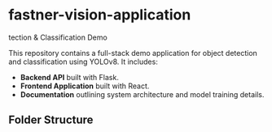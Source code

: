 
# fastner-vision-application
tection & Classification Demo

This repository contains a full-stack demo application for object detection and classification using YOLOv8. It includes:

- **Backend API** built with Flask.
- **Frontend Application** built with React.
- **Documentation** outlining system architecture and model training details.

## Folder Structure


